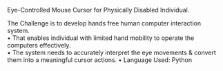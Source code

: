 Eye-Controlled Mouse Cursor for Physically Disabled Individual.

The Challenge is to develop hands free human computer interaction system.  
•	That enables individual with limited hand mobility to operate the computers effectively.  
•	The system needs to accurately interpret the eye movements & convert them into a meaningful cursor actions. 
•	 Language Used: Python  
